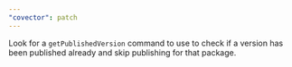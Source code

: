 ```yaml
---
"covector": patch
---
```


Look for a `getPublishedVersion` command to use to check if a version has been published already and skip publishing for that package.
